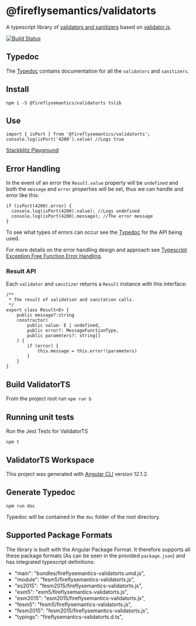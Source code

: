 # @fireflysemantics/validatorts

A typescript library of [validators and sanitizers](https://fireflysemantics.github.io/validatorts/modules.html) based on [validator.js](https://www.npmjs.com/package/validator).


[![Build Status](https://travis-ci.org/fireflysemantics/validatorts.svg?branch=master)](https://travis-ci.org/fireflysemantics/validatorts)

## Typedoc

The [Typedoc](https://fireflysemantics.github.io/validatorts/) contains documentation for all the `validators` and `sanitizers`.

## Install

```
npm i -S @fireflysemantics/validatorts tslib
```

## Use

```
import { isPort } from '@fireflysemantics/validatorts';
console.log(isPort('4200').value) //Logs true
```
[Stackblitz Playground](https://stackblitz.com/edit/typescript-ahxupq)

## Error Handling

In the event of an error the `Result.value` property will be `undefined` and both the `message` and `error` properties will be set, thus we can handle and error like this:

```
if (isPort(4200).error) {
  console.log(isPort(4200).value); //Logs undefined
  console.log(isPort(4200).message); //The error message
}
```

To see what types of errors can occur see the [Typedoc](https://fireflysemantics.github.io/validatorts/) for the API being used.

For more details on the error handling design and approach see [Typescript Exception Free Function Error Handling](https://developer.fireflysemantics.com/tasks/tasks--typescript--typescript-exception-free-error-handling).


### Result API

Each `validator` and `sanitizer` returns a `Result` instance with this interface:

```
/**
 * The result of validation and sanitation calls.
 */
export class Result<E> {
    public message?:string
    constructor(
        public value: E | undefined,
        public error?: MessageFunctionType,
        public parameters?: string[]
    ) { 
        if (error) {
            this.message = this.error!(parameters)
        }
    }
}
```

## Build ValidatorTS
From the project root run `npm run b`

## Running unit tests

Run the Jest Tests for ValidatorTS

`npm t`

## ValidatorTS Workspace    

This project was generated with [Angular CLI](https://github.com/angular/angular-cli) version 12.1.2.

## Generate Typedoc 

`npm run doc`

Typedoc will be contained in the `doc` folder of the root directory.


## Supported Package Formats

The library is built with the Angular Package Format.  It therefore supports all these package formats (As can be seen in the provided `package.json`) and has integrated typescript definitions:

- "main": "bundles/fireflysemantics-validatorts.umd.js",
-  "module": "fesm5/fireflysemantics-validatorts.js",
-  "es2015": "fesm2015/fireflysemantics-validatorts.js",
-  "esm5": "esm5/fireflysemantics-validatorts.js",
-  "esm2015": "esm2015/fireflysemantics-validatorts.js",
-  "fesm5": "fesm5/fireflysemantics-validatorts.js",
-  "fesm2015": "fesm2015/fireflysemantics-validatorts.js",
-  "typings": "fireflysemantics-validatorts.d.ts",

